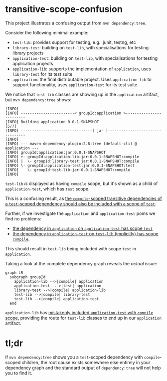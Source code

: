 # transitive-scope-confusion

This project illustrates a confusing output from `mvn dependency:tree`.

Consider the following minimal example:

 * `test-lib`: provides support for testing, e.g.: junit, testng, etc
 * `library-test`: building on `test-lib`, with specialisations for testing library projects
 * `application-test`: building on `test-lib`, with specialisations for testing application projects
 * `application-lib`: supports the implementation of `application`, uses `library-test` for its test suite
 * `application`: the final distributable project. Uses `application-lib` to support functionality, uses `application-test` for its test suite.

We notice that `test-lib` classes are  showing up in the `application` artifact, but `mvn dependency:tree` shows:

```
[INFO]
[INFO] ------------------------< groupId:application >-------------------------
[INFO] Building application 0.0.1-SNAPSHOT                                [5/7]
[INFO] --------------------------------[ jar ]---------------------------------
[INFO]
[INFO] --- maven-dependency-plugin:2.8:tree (default-cli) @ application ---
[INFO] groupId:application:jar:0.0.1-SNAPSHOT
[INFO] +- groupId:application-lib:jar:0.0.1-SNAPSHOT:compile
[INFO] |  \- groupId:library-test:jar:0.0.1-SNAPSHOT:compile
[INFO] \- groupId:application-test:jar:0.0.1-SNAPSHOT:test
[INFO]    \- groupId:test-lib:jar:0.0.1-SNAPSHOT:compile
[INFO]
```

`test-lib` _is_ displayed as having `compile` scope, but it's shown as a child of `application-test`, which has `test` scope.

This is a confusing result, as [the `compile`-scoped transitive dependencies of a `test`-scoped dependency should also be included with a scope of `test`](https://maven.apache.org/guides/introduction/introduction-to-dependency-mechanism.html#dependency-scope).

Further, if we investigate the `application` and `application-test` poms we find no problems:
 * [the dependency in `application` on `application-test` has scope `test`](application/pom.xml#L18)
 * [the dependency in `application-test` on `test-lib` (implicitly) has scope `compile`](application-test/pom.xml#L9-13).

This should result in `test-lib` being included with scope `test` in `application`.

Taking a look at the complete dependency graph reveals the _actual_ issue:

<!-- start_module_diagram:deps -->

```mermaid
graph LR
  subgraph groupId
    application-lib -->|compile| application
    application-test -.->|test| application
    library-test -->|compile| application-lib
    test-lib -->|compile| library-test
    test-lib -->|compile| application-test
  end
```

<!-- end_module_diagram -->

`application-lib` has [mistakenly included `application-test` with `compile` scope](application-lib/pom.xml#L13), providing the route for `test-lib` classes to end up in our `application` artifact.

# tl;dr

If `mvn dependency:tree` shows you a `test`-scoped dependency with `compile`-scoped children, the root cause exists somewhere else entirely in your dependency graph and the standard output of `dependency:tree` will not help you to find it.
